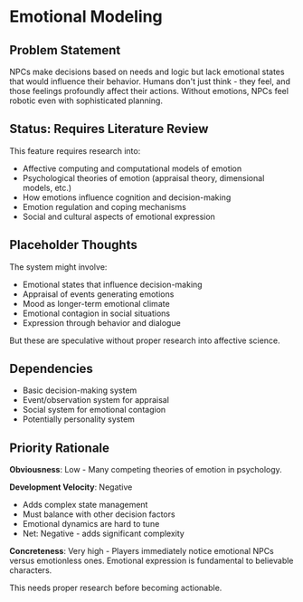# Emotional Modeling

## Problem Statement

NPCs make decisions based on needs and logic but lack emotional states that would influence their behavior. Humans don't just think - they feel, and those feelings profoundly affect their actions. Without emotions, NPCs feel robotic even with sophisticated planning.

## Status: Requires Literature Review

This feature requires research into:
- Affective computing and computational models of emotion
- Psychological theories of emotion (appraisal theory, dimensional models, etc.)
- How emotions influence cognition and decision-making
- Emotion regulation and coping mechanisms
- Social and cultural aspects of emotional expression

## Placeholder Thoughts

The system might involve:
- Emotional states that influence decision-making
- Appraisal of events generating emotions
- Mood as longer-term emotional climate
- Emotional contagion in social situations
- Expression through behavior and dialogue

But these are speculative without proper research into affective science.

## Dependencies

- Basic decision-making system
- Event/observation system for appraisal
- Social system for emotional contagion
- Potentially personality system

## Priority Rationale

**Obviousness**: Low - Many competing theories of emotion in psychology.

**Development Velocity**: Negative
- Adds complex state management
- Must balance with other decision factors
- Emotional dynamics are hard to tune
- Net: Negative - adds significant complexity

**Concreteness**: Very high - Players immediately notice emotional NPCs versus emotionless ones. Emotional expression is fundamental to believable characters.

This needs proper research before becoming actionable.